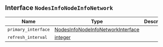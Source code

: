 ## Interface `NodesInfoNodeInfoNetwork`

| Name | Type | Description |
| - | - | - |
| `primary_interface` | [NodesInfoNodeInfoNetworkInterface](./NodesInfoNodeInfoNetworkInterface.md) | &nbsp; |
| `refresh_interval` | [integer](./integer.md) | &nbsp; |
